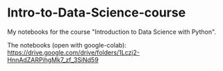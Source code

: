 # Intro-to-Data-Science-course
My notebooks for the course "Introduction to Data Science with Python".

The notebooks (open with google-colab):
https://drive.google.com/drive/folders/1Lczj2-HnnAdZARPihgMk7_zf_3SiNd59
